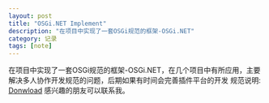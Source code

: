 ```yaml
---
layout: post
title: "OSGi.NET Implement"
description: "在项目中实现了一套OSGi规范的框架-OSGi.NET"
category: 记录
tags: [note]
---
```



在项目中实现了一套OSGi规范的框架-OSGi.NET，在几个项目中有所应用，主要解决多人协作开发规范的问题，后期如果有时间会完善插件平台的开发
规范说明: <a href="../files/Documentation.chm">Donwload</a>
感兴趣的朋友可以联系我。